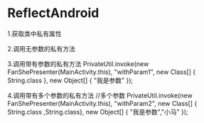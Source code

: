 # ReflectAndroid
1.获取类中私有属性

2.调用无参数的私有方法

3.调用带有参数的私有方法
PrivateUtil.invoke(new FanShePresenter(MainActivity.this),
         "withParam1", new Class[] { String.class },
         new Object[] { "我是参数" });

4.调用带有多个参数的私有方法
 //多个参数
 PrivateUtil.invoke(new FanShePresenter(MainActivity.this),
         "withParam2", new Class[] { String.class ,String.class},
          new Object[] { "我是参数","小马" });
